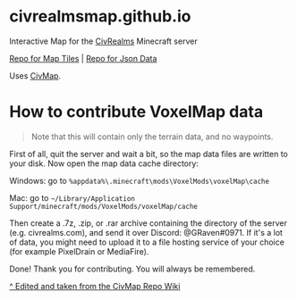 # civrealmsmap.github.io

Interactive Map for the [CivRealms](https://old.reddit.com/r/civrealms/) Minecraft server

[Repo for Map Tiles](https://github.com/civrealmsmap/tiles) | [Repo for Json Data](https://github.com/civrealmsmap/data)

Uses [CivMap](https://github.com/Gjum/CivMap).

# How to contribute VoxelMap data

> Note that this will contain only the terrain data, and no waypoints.

First of all, quit the server and wait a bit, so the map data files are written to your disk. Now open the map data cache directory:

Windows: go to `%appdata%\.minecraft\mods\VoxelMods\voxelMap\cache`

Mac: go to `~/Library/Application Support/minecraft/mods/VoxelMods/voxelMap/cache`

Then create a .7z, .zip, or .rar archive containing the directory of the server (e.g. civrealms.com), and send it over Discord: @GRaven#0971. If it's a lot of data, you might need to upload it to a file hosting service of your choice (for example PixelDrain or MediaFire).

Done! Thank you for contributing. You will always be remembered.

[^ Edited and taken from the CivMap Repo Wiki](https://github.com/gjum/civmap/wiki/Contributing#how-to-contribute-voxelmap-data)
